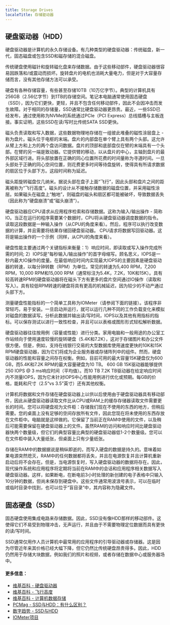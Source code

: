```yaml
---
title: Storage Drives
localeTitle: 存储驱动器
---
```

## 硬盘驱动器（HDD）

硬盘驱动器是计算机的永久存储设备。有几种类型的硬盘驱动器：传统磁盘，新一代，固态磁盘或包含SSD和磁存储的混合磁盘。

传统硬盘使用磁针和旋转磁化盘来存储数据。由于这些移动部件，硬盘驱动器很容易因跌落和/或震动而损坏。旋转盘片的电机也消耗大量电力，但是对于大容量存储而言，没有其他存储方法可以承受。

硬盘有各种存储容量，有些甚至存储10TB（10万亿字节）。典型的计算机具有256GB（2.56亿字节）到1TB的存储空间。笔记本电脑通常使用固态硬盘（SSD），因为它们更快，更轻，并且不包含任何移动部件，因此不会因冲击而发生故障。对于相同的存储量，SSD通常比硬盘驱动器更昂贵。最近，一些SSD已经发布，通过使用称为NVMe的系统通过PCIe（PCI Express）总线插槽与主板连接。事实证明，这些SSD在读/写时比传统SATA SSD更快。

磁头负责读取和写入数据，这些数据物理地存储在一组彼此堆叠的磁性涂层盘上 - 称为盘片。磁头位于电枢的末端。盘片的内部盘在单个臂上具有两个头部。这允许从臂上方和上方的两个盘访问数据。盘片的顶部和底部盘仅在臂的末端具有一个头部。在臂的另一端是致动器。它提供臂的移动，以从盘片的中心，主轴到盘片的最外部区域行进。将头部放置在正确的同心位置所花费的时间量称为寻道时间。一旦头部处于正确的同心空间位置，则花费更多时间等待盘旋转，使得具有所请求数据的扇区位于头部下方。这段时间称为延迟。

磁头距旋转磁盘仅几纳米。据说头部在盘子上面“飞行”，因此头部和盘片之间的距离被称为“飞行高度”。磁头的设计从不接触存储数据的磁盘位置，并采用磁性涂层。如果磁头在磁盘上“触地”，则磁盘的磁头和扇区都可能被破坏，导致数据丢失（因此称为“硬盘崩溃”或“磁头崩溃”）。

硬盘驱动器应CPU请求从应用程序检索和存储数据。这称为输入/输出操作 - 简称IO。当正在运行的程序需要某个数据时，CPU将从硬盘驱动器调度数据的指令。读取这段数据是一种输入操作（从CPU的角度来看）。然后，程序可以执行改变数据的计算，并且需要将结果存储回硬盘驱动器。 CPU请求将数据写回驱动器。这将是输出操作的一个示例（同样，从CPU的角度来看）。

硬盘性能主要通过两个关键指标来衡量：1）响应时间，即读取或写入操作完成所需的时间; 2）IOPS是“每秒输入/输出操作”的首字母缩写。顾名思义，IOPS是一秒内最大IO操作的度量。在最低响应时间内实现最大IOPS的主要因素是硬盘驱动器的转速，以每分钟转数（RPM）为单位。常见的转速为5,400 RPM，7,200 RPM，10,000 RPM和15,000 RPM（通常标注为5.4K，7.2K，10K和15K）。具有较高转速RPM的硬盘驱动器将在磁头下方有更多的盘片空间通过IO操作（读取和写入）。具有较低RPM转速的硬盘将具有更高的机械延迟，因为较少的不动产通过头部下方。

测量硬盘性能指标的一个简单工具称为IOMeter（请参阅下面的链接）。该程序非常轻巧，易于安装。一旦启动并运行，就可以运行几种不同的工作负载变化来模拟对磁盘的数据读写。分析此数据并输出读/写时间，IOPS以及其他有用指标的指标。可以保存测试以进行一致性检查，并且可以以表格或图形形式轻松解析数据。

硬盘驱动器往往按用例（容量或性能）进行分类。家用电脑和一般用途的办公室工作站倾向于使用速度较慢的旋转硬盘（5.4K和7.2K），这对于存储图片和办公文件很方便。但是，例如，支持在线银行交易的大型数据库使用速度更快的10K和15K RPM硬盘驱动器，因为它们将成为企业服务器或存储阵列中的组件。然而，硬盘驱动器的性能和容量之间存在权衡。例如，目前可用的最大容量15K硬盘仅为600 GB，而5.4K和7.2K RPM的最大容量硬盘为10 TB。 600 GB 15K驱动器能够提供250 IOPS @ 3 ms响应时间（平均值）。而10 TB 7.2K TB驱动器在给定响应时间内不测量IOPS，因为它未针对IOPS中心性能用例进行优化或预期。每GB的价格，能耗和尺寸（2.5“vs 3.5”英寸）还有其他权衡。

计算机将数据和文件存储在硬盘驱动器上以供以后使用由于硬盘驱动器具有移动部件，因此从硬盘驱动器读取文件比从CPU或RAM上的缓存存储器读取文件需要更长的时间。您可以将硬盘视为文件柜：存储我们现在不使用的东西的地方，但稍后需要。您的桌面上没有足够的空间存放所有文件，因此您现在将未使用的东西存放在文件柜中。电脑就是这样做的。它保留了当前正在RAM中使用的文件，以及稍后可能需要保留在硬盘驱动器上的文件。虽然RAM的访问和响应时间比硬盘驱动器快两个数量级，但它们的典型容量比典型的硬盘驱动器低1-2个数量级。您可以在文件柜中装入大量纸张，但桌面上只有少量纸张。

存储在RAM中的数据据说是稍纵即逝的，而写入硬盘的数据是持久的。意味着如果电源突然熄灭，RAM中的任何数据都将丢失，并且在电源恢复并且计算机重新启动后将不会存在。但是，当电源恢复时，写入硬盘驱动器的数据将存在。因此，现代操作系统和应用程序将定期将当前在RAM中的会话和应用程序相关数据写入硬盘驱动器。这样，如果断电，在断电前3小时处理的新创建的电子表格中只输入10分钟的数据，但尚未保存到硬盘中。这些文件通常用波浪号表示，可以在临时或临时目录中找到，也可以位于“盲目录”中，其内容称为隐藏文件。

## 固态硬盘（SSD）

固态硬盘使用集成电路来存储数据。因此，SSD没有像HDD那样的移动部件。这使得它们不易受到物理冲击，无声运行，并且由于不需要物理定位数据而具有更快的读/写时间。

SSD通常仅用作人员计算机中最常用的应用程序的引导驱动器或存储器。这是因为尽管近年来其价格已经大幅下降，但它仍然比传统硬盘昂贵得多。因此，HDD仍然用于存储大块数据，例如我们的照片和视频，或者存储在数据中心或服务器场中。

#### 更多信息：

*   [维基百科 - 硬盘驱动器](https://en.wikipedia.org/wiki/Hard_disk_drive)
*   [维基百科 - 飞行高度](https://en.wikipedia.org/wiki/Flying_height)
*   [维基百科 - 计算机数据存储](https://en.wikipedia.org/wiki/Computer_data_storage)
*   [PCMag - SSD与HDD：有什么区别？](https://www.pcmag.com/article2/0,2817,2404258,00.asp)
*   [数字趋势 - SSD与HDD](https://www.digitaltrends.com/computing/solid-state-drives-vs-hard-disk-drives)
*   [IOMeter项目](http://www.iometer.org)